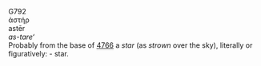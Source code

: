 G792  
ἀστήρ  
astēr  
*as-tare‘*  
Probably from the base of [4766](g4766) a *star* (as *strown* over the
sky), literally or figuratively: - star.  
